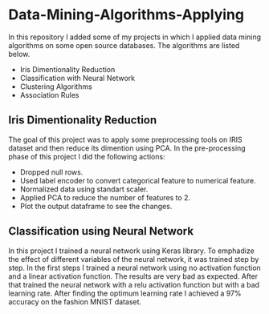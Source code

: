 # Data-Mining-Algorithms-Applying
In this repository I added some of my projects in which I applied data mining algorithms on some open source databases. The algorithms are listed below.

* Iris Dimentionality Reduction
* Classification with Neural Network
* Clustering Algorithms
* Association Rules

## Iris Dimentionality Reduction
The goal of this project was to apply some preprocessing tools on IRIS dataset and then reduce its dimention using PCA. 
In the pre-processing phase of this project I did the following actions:
* Dropped null rows.
* Used label encoder to convert categorical feature to numerical feature.
* Normalized data using standart scaler.
* Applied PCA to reduce the number of features to 2.
* Plot the output dataframe to see the changes.

## Classification using Neural Network
In this project I trained a neural network using Keras library. To emphadize the effect of different variables of the neural network, it was trained step by step. In the first steps I trained a neural network using no activation function and a linear activation function. The results are very bad as expected. After that trained the neural network with a relu activation function but with a bad learning rate. After finding the optimum learning rate I achieved a 97% accuracy on the fashion MNIST dataset.
